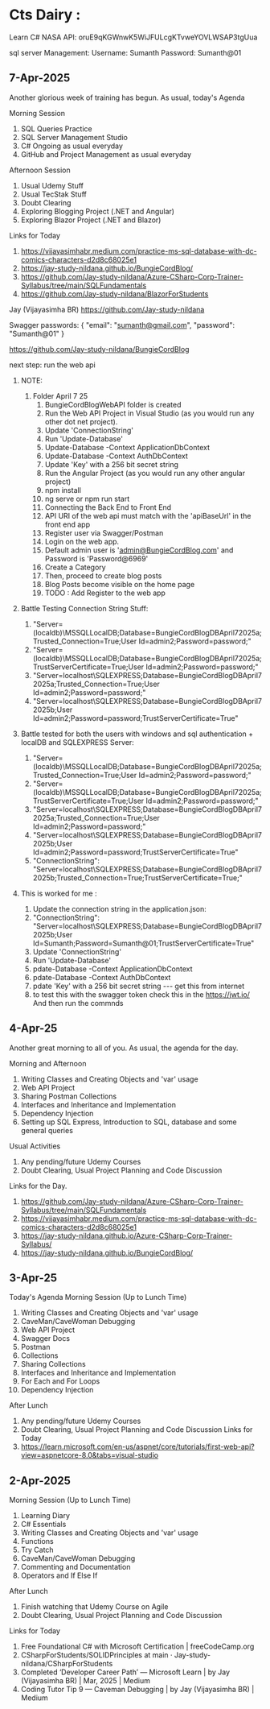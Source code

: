 # Cts Dairy :

Learn C#
NASA API:
oruE9qKGWnwK5WiJFULcgKTvweYOVLWSAP3tgUua

sql server Management:
Username: Sumanth
Password: Sumanth@01

## 7-Apr-2025
Another glorious week of training has begun. As usual, today's Agenda
 
Morning Session
 
1. SQL Queries Practice
1. SQL Server Management Studio
1. C# Ongoing as usual everyday
1. GitHub and Project Management as usual everyday
 
Afternoon Session
 
1. Usual Udemy Stuff
1. Usual TecStak Stuff
1. Doubt Clearing
1. Exploring Blogging Project (.NET and Angular)
1. Exploring Blazor Project (.NET and Blazor)
 
Links for Today
 
1. https://vijayasimhabr.medium.com/practice-ms-sql-database-with-dc-comics-characters-d2d8c68025e1 
1. https://jay-study-nildana.github.io/BungieCordBlog/ 
1. https://github.com/Jay-study-nildana/Azure-CSharp-Corp-Trainer-Syllabus/tree/main/SQLFundamentals 
1. https://github.com/Jay-study-nildana/BlazorForStudents
 
Jay (Vijayasimha BR)
https://github.com/Jay-study-nildana

Swagger passwords:
{
  "email": "sumanth@gmail.com",
  "password": "Sumanth@01"
}


https://github.com/Jay-study-nildana/BungieCordBlog

next step:
run the web api


1. NOTE:
   1. Folder April 7 25 
        1. BungieCordBlogWebAPI folder is created 
        1. Run the Web API Project in Visual Studio (as you would run any other dot net project).
        1.  Update 'ConnectionString'
        1. Run 'Update-Database'
        1. Update-Database -Context ApplicationDbContext
        1. Update-Database -Context AuthDbContext
        1. Update 'Key' with a 256 bit secret string
        1. Run the Angular Project (as you would run any other angular project)
        1. npm install
        1. ng serve or npm run start
        1. Connecting the Back End to Front End
        1. API URI of the web api must match with the 'apiBaseUrl' in the front end app
        1. Register user via Swagger/Postman
        1. Login on the web app.
        1. Default admin user is 'admin@BungieCordBlog.com' and Password is 'Password@6969'
        1. Create a Category
        1. Then, proceed to create blog posts
        1. Blog Posts become visible on the home page
        1. TODO : Add Register to the web app

1. Battle Testing Connection String Stuff:
 
    1. "Server=(localdb)\\MSSQLLocalDB;Database=BungieCordBlogDBApril72025a;Trusted_Connection=True;User Id=admin2;Password=password;"
    1. "Server=(localdb)\\MSSQLLocalDB;Database=BungieCordBlogDBApril72025a;TrustServerCertificate=True;User Id=admin2;Password=password;"
    1. "Server=localhost\\SQLEXPRESS;Database=BungieCordBlogDBApril72025a;Trusted_Connection=True;User Id=admin2;Password=password;"
    1. "Server=localhost\\SQLEXPRESS;Database=BungieCordBlogDBApril72025b;User Id=admin2;Password=password;TrustServerCertificate=True"


1. Battle tested for both the users with windows and sql authentication + localDB and SQLEXPRESS Server:

    1. "Server=(localdb)\\MSSQLLocalDB;Database=BungieCordBlogDBApril72025a;Trusted_Connection=True;User Id=admin2;Password=password;"
    1. "Server=(localdb)\\MSSQLLocalDB;Database=BungieCordBlogDBApril72025a;TrustServerCertificate=True;User Id=admin2;Password=password;"
    1. "Server=localhost\\SQLEXPRESS;Database=BungieCordBlogDBApril72025a;Trusted_Connection=True;User Id=admin2;Password=password;"
    1. "Server=localhost\\SQLEXPRESS;Database=BungieCordBlogDBApril72025b;User Id=admin2;Password=password;TrustServerCertificate=True"
    1. "ConnectionString": "Server=localhost\\SQLEXPRESS;Database=BungieCordBlogDBApril72025b;Trusted_Connection=True;TrustServerCertificate=True;"


1. This is worked for me :
    1. Update the connection string in the application.json:
    1. "ConnectionString": "Server=localhost\\SQLEXPRESS;Database=BungieCordBlogDBApril72025b;User Id=Sumanth;Password=Sumanth@01;TrustServerCertificate=True"
    1. Update 'ConnectionString'
    1. Run 'Update-Database'
    1. pdate-Database -Context ApplicationDbContext
    1. pdate-Database -Context AuthDbContext
    1. pdate 'Key' with a 256 bit secret string --- get this from internet 
    1. to test this with the swagger token check this in the https://jwt.io/ 
And then run the commnds 



## 4-Apr-25

Another great morning to all of you. As usual, the agenda for the day.
 
Morning and Afternoon
 
1. Writing Classes and Creating Objects and 'var' usage
1. Web API Project
1. Sharing Postman Collections
1. Interfaces and Inheritance and Implementation
1. Dependency Injection
1. Setting up SQL Express, Introduction to SQL, database and some general queries
 
Usual Activities
 
1. Any pending/future Udemy Courses
1. Doubt Clearing, Usual Project Planning and Code Discussion
 
Links for the Day.
 
1. https://github.com/Jay-study-nildana/Azure-CSharp-Corp-Trainer-Syllabus/tree/main/SQLFundamentals
1. https://vijayasimhabr.medium.com/practice-ms-sql-database-with-dc-comics-characters-d2d8c68025e1
1. https://jay-study-nildana.github.io/Azure-CSharp-Corp-Trainer-Syllabus/
1. https://jay-study-nildana.github.io/BungieCordBlog/


## 3-Apr-25

Today's Agenda 
Morning Session (Up to Lunch Time)
 
1. Writing Classes and Creating Objects and 'var' usage
1. CaveMan/CaveWoman Debugging
1. Web API Project
1. Swagger Docs
1. Postman
1. Collections
1. Sharing Collections
1. Interfaces and Inheritance and Implementation
1. For Each and For Loops
1. Dependency Injection
 
After Lunch
1. Any pending/future Udemy Courses
1. Doubt Clearing, Usual Project Planning and Code Discussion
Links for Today
1. https://learn.microsoft.com/en-us/aspnet/core/tutorials/first-web-api?view=aspnetcore-8.0&tabs=visual-studio


## 2-Apr-2025

Morning Session (Up to Lunch Time)

1. Learning Diary
1. C# Essentials 
1. Writing Classes and Creating Objects and 'var' usage
1. Functions
1. Try Catch
1. CaveMan/CaveWoman Debugging
1. Commenting and Documentation
1. Operators and If Else If 

After Lunch
 
1. Finish watching that Udemy Course on Agile
1. Doubt Clearing, Usual Project Planning and Code Discussion
 
Links for Today
 
1. Free Foundational C# with Microsoft Certification | freeCodeCamp.org 
1. CSharpForStudents/SOLIDPrinciples at main · Jay-study-nildana/CSharpForStudents
1. Completed ‘Developer Career Path’ — Microsoft Learn | by Jay (Vijayasimha BR) | Mar, 2025 | Medium
1. Coding Tutor Tip 9 — Caveman Debugging | by Jay (Vijayasimha BR) | Medium



 